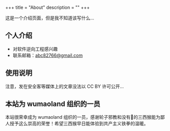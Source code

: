 +++
title = "About"
description = ""
+++

这是一个介绍页面，但是我不知道该写什么...

## 个人介绍

- 对软件逆向工程感兴趣
- 联系邮箱：abc82766@gmail.com

## 使用说明

注意，发在安全客等媒体上的文章没法以 CC BY 许可公开...

## 本站为 wumaoland 组织的一员

本站很荣幸成为 wumaoland 组织的一员，感谢轮子邪教和没有🐴的三西猴能为鄙人授予这么崇高的荣誉！希望三西猴早日能体验到共产主义铁拳的温暖。
